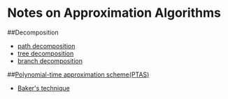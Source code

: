 # Notes on Approximation Algorithms

##Decomposition
  * [path decomposition](http://en.wikipedia.org/wiki/Pathwidth)
  * [tree decomposition](http://en.wikipedia.org/wiki/Tree_decomposition)
  * [branch decomposition](http://en.wikipedia.org/wiki/Branch-decomposition)

##[Polynomial-time approximation scheme(PTAS)](http://en.wikipedia.org/wiki/Polynomial-time_approximation_scheme)
  * [Baker's technique](http://en.wikipedia.org/wiki/Baker's_technique)
